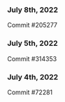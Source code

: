 ### July 8th, 2022

Commit #205277

### July 5th, 2022

Commit #314353


### July 4th, 2022

Commit #72281
